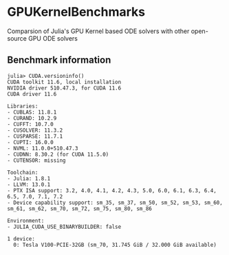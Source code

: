 # GPUKernelBenchmarks
Comparsion of Julia's GPU Kernel based ODE solvers with other open-source GPU ODE solvers
## Benchmark information

```
julia> CUDA.versioninfo()
CUDA toolkit 11.6, local installation
NVIDIA driver 510.47.3, for CUDA 11.6
CUDA driver 11.6

Libraries:
- CUBLAS: 11.8.1
- CURAND: 10.2.9
- CUFFT: 10.7.0
- CUSOLVER: 11.3.2
- CUSPARSE: 11.7.1
- CUPTI: 16.0.0
- NVML: 11.0.0+510.47.3
- CUDNN: 8.30.2 (for CUDA 11.5.0)
- CUTENSOR: missing

Toolchain:
- Julia: 1.8.1
- LLVM: 13.0.1
- PTX ISA support: 3.2, 4.0, 4.1, 4.2, 4.3, 5.0, 6.0, 6.1, 6.3, 6.4, 6.5, 7.0, 7.1, 7.2
- Device capability support: sm_35, sm_37, sm_50, sm_52, sm_53, sm_60, sm_61, sm_62, sm_70, sm_72, sm_75, sm_80, sm_86

Environment:
- JULIA_CUDA_USE_BINARYBUILDER: false

1 device:
  0: Tesla V100-PCIE-32GB (sm_70, 31.745 GiB / 32.000 GiB available)
```
